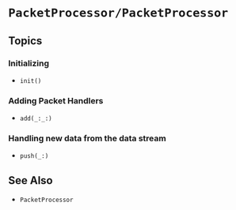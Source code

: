 # ``PacketProcessor/PacketProcessor``

## Topics

### Initializing

- ``init()``

### Adding Packet Handlers
- ``add(_:_:)``

### Handling new data from the data stream
- ``push(_:)``

## See Also

- ``PacketProcessor``

